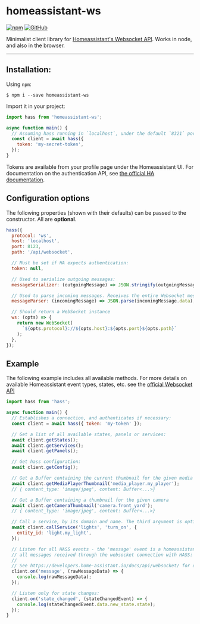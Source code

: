 # homeassistant-ws

[![npm](https://img.shields.io/npm/v/homeassistant-ws?color=%23ff11dd&style=flat-square)](https://www.npmjs.com/package/homeassistant-ws)
[![GitHub](https://img.shields.io/github/license/filp/homeassistant-ws?style=flat-square)](https://github.com/filp/homeassistant-ws/blob/master/LICENSE.md)

Minimalist client library for [Homeassistant's Websocket API](https://developers.home-assistant.io/docs/external_api_websocket). Works in node, and also in the browser.

---

## Installation:

Using `npm`:

```shell
$ npm i --save homeassistant-ws
```

Import it in your project:

```js
import hass from 'homeassistant-ws';

async function main() {
  // Assuming hass running in `localhost`, under the default `8321` port:
  const client = await hass({
    token: 'my-secret-token',
  });
}
```

Tokens are available from your profile page under the Homeassistant UI. For documentation on the authentication API, see [the official HA documentation](https://developers.home-assistant.io/docs/auth_api/).

## Configuration options

The following properties (shown with their defaults) can be passed to the constructor. All are **optional**.

```js
hass({
  protocol: 'ws',
  host: 'localhost',
  port: 8123,
  path: '/api/websocket',

  // Must be set if HA expects authentication:
  token: null,

  // Used to serialize outgoing messages:
  messageSerializer: (outgoingMessage) => JSON.stringify(outgoingMessage),

  // Used to parse incoming messages. Receives the entire Websocket message object:
  messageParser: (incomingMessage) => JSON.parse(incomingMessage.data),

  // Should return a WebSocket instance
  ws: (opts) => {
    return new WebSocket(
      `${opts.protocol}://${opts.host}:${opts.port}${opts.path}`
    );
  },
});
```

## Example

The following example includes all available methods. For more details on available Homeassistant event types, states, etc. see the [official Websocket API](https://developers.home-assistant.io/docs/external_api_websocket)

```js
import hass from 'hass';

async function main() {
  // Establishes a connection, and authenticates if necessary:
  const client = await hass({ token: 'my-token' });

  // Get a list of all available states, panels or services:
  await client.getStates();
  await client.getServices();
  await client.getPanels();

  // Get hass configuration:
  await client.getConfig();

  // Get a Buffer containing the current thumbnail for the given media player
  await client.getMediaPlayerThumbnail('media_player.my_player');
  // { content_type: 'image/jpeg', content: Buffer<...>}

  // Get a Buffer containing a thumbnail for the given camera
  await client.getCameraThumbnail('camera.front_yard');
  // { content_type: 'image/jpeg', content: Buffer<...>}

  // Call a service, by its domain and name. The third argument is optional.
  await client.callService('lights', 'turn_on', {
    entity_id: 'light.my_light',
  });

  // Listen for all HASS events - the 'message' event is a homeassistant-ws event triggered for
  // all messages received through the websocket connection with HASS:
  //
  // See https://developers.home-assistant.io/docs/api/websocket/ for details on HASS events:
  client.on('message', (rawMessageData) => {
    console.log(rawMessageData);
  });

  // Listen only for state changes:
  client.on('state_changed', (stateChangedEvent) => {
    console.log(stateChangedEvent.data.new_state.state);
  });
}
```
